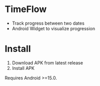 # TimeFlow

- Track progress between two dates 
- Android Widget to visualize progression

# Install

1. Download APK from latest release
2. Install APK

Requires Android >=15.0.